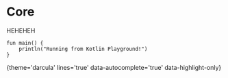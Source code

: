 # Core

HEHEHEH

```run-kotlin
fun main() {
    println("Running from Kotlin Playground!")
}
```


{theme='darcula' lines='true' data-autocomplete='true' data-highlight-only}
